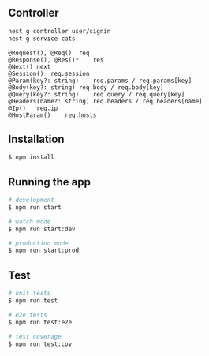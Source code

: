 ## Controller
```bash
nest g controller user/signin
nest g service cats
```
```
@Request(), @Req()	req
@Response(), @Res()*	res
@Next()	next
@Session()	req.session
@Param(key?: string)	req.params / req.params[key]
@Body(key?: string)	req.body / req.body[key]
@Query(key?: string)	req.query / req.query[key]
@Headers(name?: string)	req.headers / req.headers[name]
@Ip()	req.ip
@HostParam()	req.hosts
```

## Installation

```bash
$ npm install
```

## Running the app

```bash
# development
$ npm run start

# watch mode
$ npm run start:dev

# production mode
$ npm run start:prod
```

## Test

```bash
# unit tests
$ npm run test

# e2e tests
$ npm run test:e2e

# test coverage
$ npm run test:cov
```

